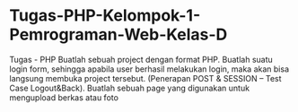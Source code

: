 # Tugas-PHP-Kelompok-1-Pemrograman-Web-Kelas-D

Tugas - PHP
Buatlah sebuah project dengan format PHP.
Buatlah suatu login form, sehingga apabila user berhasil melakukan login, maka akan bisa langsung membuka project tersebut. (Penerapan POST & SESSION – Test Case Logout&Back).
Buatlah sebuah page yang digunakan untuk mengupload berkas atau foto
